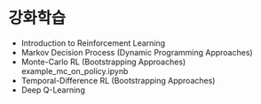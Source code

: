# 강화학습
- Introduction to Reinforcement Learning
- Markov Decision Process (Dynamic Programming Approaches) 
- Monte-Carlo RL (Bootstrapping Approaches) example_mc_on_policy.ipynb
- Temporal-Difference RL (Bootstrapping Approaches) 
- Deep Q-Learning 